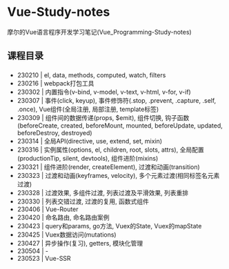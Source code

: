 # Vue-Study-notes
摩尔的Vue语言程序开发学习笔记(Vue_Programming-Study-notes)

## 课程目录
###
* 230210 | el, data, methods, computed, watch, filters
* 230216 | webpack打包工具
* 230302 | 内置指令(v-bind, v-model, v-text, v-html, v-for, v-if)
* 230307 | 事件(click, keyup), 事件修饰符(.stop, .prevent, .capture, .self, .once), Vue组件(全局注册, 局部注册, template标签)
* 230309 | 组件间的数据传递(props, $emit), 组件切换, 钩子函数(beforeCreate, created, beforeMount, mounted, beforeUpdate, updated, beforeDestroy, destroyed)
* 230314 | 全局API(directive, use, extend, set, mixin)
* 230316 | 实例属性(options, el, children, root, slots, attrs), 全局配置(productionTip, silent, devtools), 组件进阶(mixins)
* 230321 | 组件进阶(render, createElement), 过渡和动画(transition)
* 230323 | 过渡和动画(keyframes, velocity), 多个元素过渡(相同标签名元素过渡)
* 230328 | 过渡效果, 多组件过渡, 列表过渡及平滑效果, 列表重排
* 230330 | 列表交错过渡, 过渡的复用, 函数式组件
* 230406 | Vue-Router
* 230420 | 命名路由, 命名路由案例
* 230423 | query和params, go方法, Vuex的State, Vuex的mapState
* 230425 | Vuex数据访问(mutations)
* 230427 | 异步操作(复习), getters, 模块化管理
* 230504 | -
* 230523 | Vue-SSR
